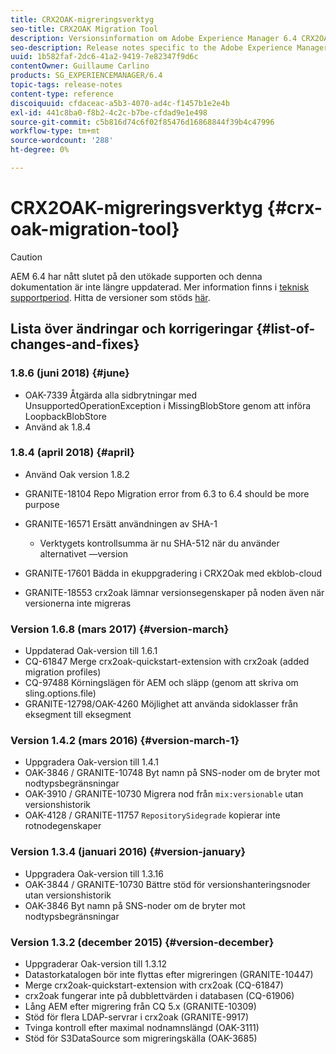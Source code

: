 ```yaml
---
title: CRX2OAK-migreringsverktyg
seo-title: CRX2OAK Migration Tool
description: Versionsinformation om Adobe Experience Manager 6.4 CRX2OAK-migreringsverktyget.
seo-description: Release notes specific to the Adobe Experience Manager 6.4 CRX2OAK Migration tool.
uuid: 1b582faf-2dc6-41a2-9419-7e82347f9d6c
contentOwner: Guillaume Carlino
products: SG_EXPERIENCEMANAGER/6.4
topic-tags: release-notes
content-type: reference
discoiquuid: cfdaceac-a5b3-4070-ad4c-f1457b1e2e4b
exl-id: 441c8ba0-f8b2-4c2c-b7be-cfdad9e1e498
source-git-commit: c5b816d74c6f02f85476d16868844f39b4c47996
workflow-type: tm+mt
source-wordcount: '288'
ht-degree: 0%

---
```


# CRX2OAK-migreringsverktyg {#crx-oak-migration-tool}

>[!CAUTION]
>
>AEM 6.4 har nått slutet på den utökade supporten och denna dokumentation är inte längre uppdaterad. Mer information finns i [teknisk supportperiod](https://helpx.adobe.com/support/programs/eol-matrix.html). Hitta de versioner som stöds [här](https://experienceleague.adobe.com/docs/).

## Lista över ändringar och korrigeringar {#list-of-changes-and-fixes}

### 1.8.6 (juni 2018) {#june}

* OAK-7339 Åtgärda alla sidbrytningar med UnsupportedOperationException i MissingBlobStore genom att införa LoopbackBlobStore
* Använd ak 1.8.4

### 1.8.4 (april 2018) {#april}

* Använd Oak version 1.8.2
* GRANITE-18104 Repo Migration error from 6.3 to 6.4 should be more purpose
* GRANITE-16571 Ersätt användningen av SHA-1

   * Verktygets kontrollsumma är nu SHA-512 när du använder alternativet —version

* GRANITE-17601 Bädda in ekuppgradering i CRX2Oak med ekblob-cloud
* GRANITE-18553 crx2oak lämnar versionsegenskaper på noden även när versionerna inte migreras

### Version 1.6.8 (mars 2017) {#version-march}

* Uppdaterad Oak-version till 1.6.1
* CQ-61847 Merge crx2oak-quickstart-extension with crx2oak (added migration profiles)
* CQ-97488 Körningslägen för AEM och släpp (genom att skriva om sling.options.file)
* GRANITE-12798/OAK-4260 Möjlighet att använda sidoklasser från eksegment till eksegment

### Version 1.4.2 (mars 2016) {#version-march-1}

* Uppgradera Oak-version till 1.4.1
* OAK-3846 / GRANITE-10748 Byt namn på SNS-noder om de bryter mot nodtypsbegränsningar
* OAK-3910 / GRANITE-10730 Migrera nod från `mix:versionable` utan versionshistorik
* OAK-4128 / GRANITE-11757 `RepositorySidegrade` kopierar inte rotnodegenskaper

### Version 1.3.4 (januari 2016) {#version-january}

* Uppgradera Oak-version till 1.3.16
* OAK-3844 / GRANITE-10730 Bättre stöd för versionshanteringsnoder utan versionshistorik
* OAK-3846 Byt namn på SNS-noder om de bryter mot nodtypsbegränsningar

### Version 1.3.2 (december 2015) {#version-december}

* Uppgraderar Oak-version till 1.3.12
* Datastorkatalogen bör inte flyttas efter migreringen (GRANITE-10447)
* Merge crx2oak-quickstart-extension with crx2oak (CQ-61847)
* crx2oak fungerar inte på dubblettvärden i databasen (CQ-61906)
* Lång AEM efter migrering från CQ 5.x (GRANITE-10309)
* Stöd för flera LDAP-servrar i crx2oak (GRANITE-9917)
* Tvinga kontroll efter maximal nodnamnslängd (OAK-3111)
* Stöd för S3DataSource som migreringskälla (OAK-3685)
